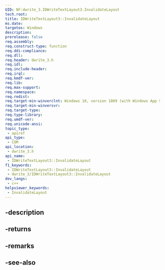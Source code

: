 ```yaml
---
UID: NF:dwrite_3.IDWriteTextLayout3.InvalidateLayout
tech.root: 
title: IDWriteTextLayout3::InvalidateLayout
ms.date: 
targetos: Windows
description: 
prerelease: false
req.assembly: 
req.construct-type: function
req.ddi-compliance: 
req.dll: 
req.header: dwrite_3.h
req.idl: 
req.include-header: 
req.irql: 
req.kmdf-ver: 
req.lib: 
req.max-support: 
req.namespace: 
req.redist: 
req.target-min-winverclnt: Windows 10, version 1809 (with Windows App SDK 0.5 or later)
req.target-min-winversvr: 
req.target-type: 
req.type-library: 
req.umdf-ver: 
req.unicode-ansi: 
topic_type:
 - apiref
api_type:
 - COM
api_location:
 - dwrite_3.h
api_name:
 - IDWriteTextLayout3::InvalidateLayout
f1_keywords:
 - IDWriteTextLayout3::InvalidateLayout
 - dwrite_3/IDWriteTextLayout3::InvalidateLayout
dev_langs:
 - c++
helpviewer_keywords:
 - InvalidateLayout
---
```


## -description

## -returns

## -remarks

## -see-also

